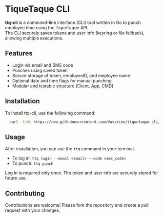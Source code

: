 # TiqueTaque CLI

**ttq-cli** is a command-line interface (CLI) tool written in Go to punch employee time using the TiqueTaque API.  
The CLI securely saves tokens and user info (keyring or file fallback), allowing multiple executions.

## Features

- Login via email and SMS code
- Punches using saved token
- Secure storage of token, employeeID, and employee name
- Optional date and time flags for manual punching
- Modular and testable structure (Client, App, CMD)


## Installation
To install ttq-cli, use the following command:

```bash
  curl -fsSL https://raw.githubusercontent.com/Vavarine/tiquetaque-cli/main/install.sh | bash
```

## Usage
After installation, you can use the `ttq` command in your terminal. 

- To log in: `ttq login --email <email> --code <sms_code>`
- To punch: `ttq punch`

Log in is required only once. The token and user info are securely stored for future use.

## Contributing
Contributions are welcome! Please fork the repository and create a pull request with your changes.